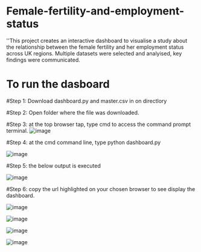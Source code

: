 # Female-fertility-and-employment-status
''This project creates an interactive dashboard to visualise a study about the relationship between the female fertility and her employment status across UK regions. Multiple datasets were selected and analyised, key findings were communicated.
# To run the dasboard
#Step 1: Download dashboard.py and  master.csv in on directlory

#Step 2: Open folder where the file was downloaded.

#Step 3: at the top browser tap, type cmd to access the command prompt terminal.
![image](https://user-images.githubusercontent.com/57564713/185801227-6c8f5824-89a0-44a1-8bcb-6486cfba828b.png)


#Step 4: at the cmd command line, type python dashboard.py

![image](https://user-images.githubusercontent.com/57564713/185801170-f882f9df-43de-43fa-9899-e42f80ea12cf.png)




#Step 5: the below output is executed

![image](https://user-images.githubusercontent.com/57564713/185801264-f0cb8fcd-711e-47f2-9237-d11e61c1955c.png)




#Step 6: copy the url highlighted on your chosen browser to see display the dashboard.

![image](https://user-images.githubusercontent.com/57564713/185801678-a75236d1-5cc5-4593-8147-d4a51281e2fb.png)



![image](https://user-images.githubusercontent.com/57564713/185801585-c5bd1a6f-02e5-4348-a536-a3145572144c.png)



![image](https://user-images.githubusercontent.com/57564713/185801590-7c6831ef-a8ec-4bc6-a0a9-1b5e06f1f07b.png)


![image](https://user-images.githubusercontent.com/57564713/185801597-52571ce6-de01-4311-9205-3ec091318df6.png)



 
 


 
 

 

